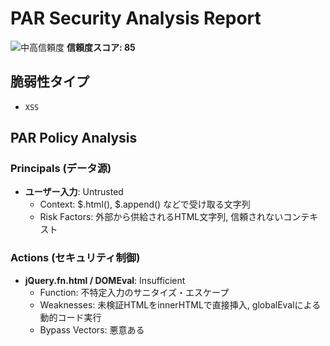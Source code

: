 # PAR Security Analysis Report

![中高信頼度](https://img.shields.io/badge/信頼度-中高-orange) **信頼度スコア: 85**

## 脆弱性タイプ

- `XSS`

## PAR Policy Analysis

### Principals (データ源)

- **ユーザー入力**: Untrusted
  - Context: $.html(), $.append() などで受け取る文字列
  - Risk Factors: 外部から供給されるHTML文字列, 信頼されないコンテキスト

### Actions (セキュリティ制御)

- **jQuery.fn.html / DOMEval**: Insufficient
  - Function: 不特定入力のサニタイズ・エスケープ
  - Weaknesses: 未検証HTMLをinnerHTMLで直接挿入, globalEvalによる動的コード実行
  - Bypass Vectors: 悪意ある<script>タグ挿入, イベントハンドラ属性埋め込み

### Resources (操作対象)

- **ブラウザDOM**: High
  - Operation: innerHTMLによるDOM挿入／script要素評価
  - Protection: 

### Policy Violations

#### XSS001: ユーザー入力をサニタイズせずinnerHTML/globalEvalに渡すことでスクリプトが実行される

- **Path**: jQuery.fn.html -> buildFragment -> innerHTML -> DOMEval
- **Severity**: high
- **Confidence**: 0.80

## 詳細解析

このjQueryライブラリでは、ユーザー供給データを検証・サニタイズせずにDOM操作やグローバルスクリプト評価を行う関数（html(), append(), globalEval()等）が存在します。これにより、悪意あるHTML/JavaScriptを挿入することでXSSが発生するリスクがあります。

## PoC（概念実証コード）

```text
// 悪意ある入力例
document.body.innerHTML = '<div id="target"></div>';
$('#target').html('<img src=x onerror="alert(1)">');
```

## 修復ガイダンス

### html関連メソッド(html(), append(), htmlPrefilter)

- **Required**: ユーザー入力HTMLのサニタイズ
- **Guidance**: DOMPurify等のライブラリで不正なタグやイベント属性を除去してからhtml()に渡す
- **Priority**: high

### グローバルEval(DOMEval, globalEval)

- **Required**: 動的コード評価を廃止または安全化
- **Guidance**: ユーザーデータをevalに渡さない。必要ならテンプレートエンジンや安全サンドボックスを利用
- **Priority**: high

## 解析ノート

jQueryでは多数のDOM操作API(html, append, wrapなど)がinnerHTMLやcreateElement/appendChild経由で文字列を直接挿入し、buildFragment経由で<script>タグを生成しDOMEvalで評価する。これをユーザー供給データで呼び出すとXSSとなる。ライブラリ側でサニタイズを行っておらず、glovalEvalが未検証文字列を評価する実装不備がある。従って未検証HTMLを扱うアプリケーションコードには必ずホワイトリストベースのサニタイズが必要。RORCEは該当せず、主脆弱性はXSS。ポリシー違反は"ユーザー入力を直接innerHTML/globalEvalに渡す"。 例:$(...).html(userInput) -> XSS.

